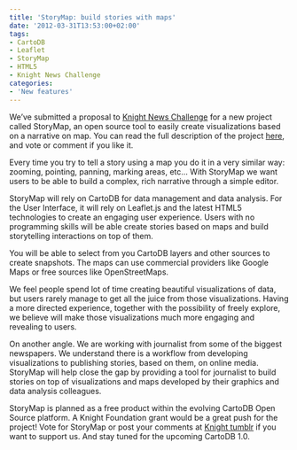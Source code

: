 ```yaml
---
title: 'StoryMap: build stories with maps'
date: '2012-03-31T13:53:00+02:00'
tags:
- CartoDB
- Leaflet
- StoryMap
- HTML5
- Knight News Challenge
categories:
- 'New features'
---
```


We’ve submitted a proposal to <a href="http://newschallenge.tumblr.com/">Knight News Challenge</a> for a new project called StoryMap, an open source tool to easily create visualizations based on a narrative on map. You can read the full description of the project <a href="http://newschallenge.tumblr.com/post/19405323345/storymap">here</a>, and vote or comment if you like it. 

Every time you try to tell a story using a map you do it in a very similar way: zooming, pointing, panning, marking areas, etc… With StoryMap we want users to be able to build a complex, rich narrative through a simple editor. 

StoryMap will rely on CartoDB for data management and data analysis. For the User Interface, it will rely on Leaflet.js and the latest HTML5 technologies to create an engaging user experience. Users with no programming skills will be able create stories based on maps and build storytelling interactions on top of them.

You will be able to select from you CartoDB layers and other sources to create snapshots. The maps can use commercial providers like Google Maps or free sources like OpenStreetMaps.

We feel people spend lot of time creating beautiful visualizations of data, but users rarely manage to get all the juice from those visualizations. Having a more directed experience, together with the possibility of freely explore, we believe will make those visualizations much more engaging and revealing to users.

On another angle. We are working with journalist from some of the biggest newspapers. We understand there is a workflow from developing visualizations to publishing stories, based on them, on online media. StoryMap will help close the gap by providing a tool for journalist to build stories on top of visualizations and maps developed by their graphics and data analysis colleagues.

StoryMap is planned as a free product within the evolving CartoDB Open Source platform. A Knight Foundation grant would be a great push for the project! Vote for StoryMap or post your comments at <a href="http://newschallenge.tumblr.com/post/19405323345/storymap">Knight tumblr</a> if you want to support us. And stay tuned for the upcoming CartoDB 1.0. 
